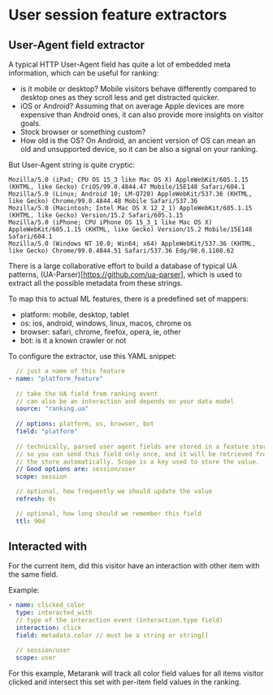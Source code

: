 # User session feature extractors

## User-Agent field extractor

A typical HTTP User-Agent field has quite a lot of embedded meta information, which can be useful for ranking:
* is it mobile or desktop? Mobile visitors behave differently compared to desktop ones as they scroll less and
  get distracted quicker. 
* iOS or Android? Assuming that on average Apple devices are more expensive than Android ones, it can also 
  provide more insights on visitor goals.
* Stock browser or something custom?
* How old is the OS? On Android, an ancient version of OS can mean an old and unsupported device, so it can be also
  a signal on your ranking.

But User-Agent string is quite cryptic:
```
Mozilla/5.0 (iPad; CPU OS 15_3 like Mac OS X) AppleWebKit/605.1.15 (KHTML, like Gecko) CriOS/99.0.4844.47 Mobile/15E148 Safari/604.1
Mozilla/5.0 (Linux; Android 10; LM-Q720) AppleWebKit/537.36 (KHTML, like Gecko) Chrome/99.0.4844.48 Mobile Safari/537.36
Mozilla/5.0 (Macintosh; Intel Mac OS X 12_2_1) AppleWebKit/605.1.15 (KHTML, like Gecko) Version/15.2 Safari/605.1.15
Mozilla/5.0 (iPhone; CPU iPhone OS 15_3_1 like Mac OS X) AppleWebKit/605.1.15 (KHTML, like Gecko) Version/15.2 Mobile/15E148 Safari/604.1
Mozilla/5.0 (Windows NT 10.0; Win64; x64) AppleWebKit/537.36 (KHTML, like Gecko) Chrome/99.0.4844.51 Safari/537.36 Edg/98.0.1108.62
```

There is a large collaborative effort to build a database of typical UA patterns, (UA-Parser)[https://github.com/ua-parser],
which is used to extract all the possible metadata from these strings. 

To map this to actual ML features, there is a predefined set of mappers:
* platform: mobile, desktop, tablet
* os: ios, android, windows, linux, macos, chrome os
* browser: safari, chrome, firefox, opera, ie, other
* bot: is it a known crawler or not

To configure the extractor, use this YAML snippet:
```yaml
  // just a name of this feature
- name: "platform_feature"
  
  // take the UA field from ranking event
  // can also be an interaction and depends on your data model
  source: "ranking.ua"
  
  // options: platform, os, browser, bot
  field: "platform"
  
  // technically, parsed user agent fields are stored in a feature store,
  // so you can send this field only once, and it will be retrieved from
  // the store automatically. Scope is a key used to store the value.
  // Good options are: session/user
  scope: session

  // optional, how frequently we should update the value
  refresh: 0s

  // optional, how long should we remember this field
  ttl: 90d
```

## Interacted with

For the current item, did this visitor have an interaction with other item with the same field.

Example:
```yaml
- name: clicked_color
  type: interacted_with
  // type of the interaction event (interaction.type field)
  interaction: click
  field: metadata.color // must be a string or string[]

  // session/user
  scope: user
```

For this example, Metarank will track all color field values for all items visitor clicked and intersect this set 
with per-item field values in the ranking.